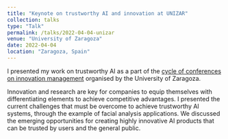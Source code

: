 ```yaml
---
title: "Keynote on trustworthy AI and innovation at UNIZAR"
collection: talks
type: "Talk"
permalink: /talks/2022-04-04-unizar
venue: "University of Zaragoza"
date: 2022-04-04
location: "Zaragoza, Spain"
---
```


I presented my work on trustworthy AI as a part of the [cycle of conferences on innovation management](https://innovacion.unizar.es/charlas-abril) organised by the University of Zaragoza. 

Innovation and research are key for companies to equip themselves with differentiating elements to achieve competitive advantages. I presented the current challenges that must be overcome to achieve trustworthy AI systems, through the example of facial analysis applications. We discussed the emerging opportunities for creating highly innovative AI products that can be trusted by users and the general public.
